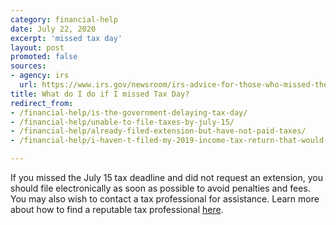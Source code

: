 ```yaml
---
category: financial-help
date: July 22, 2020
excerpt: 'missed tax day'
layout: post
promoted: false
sources:
- agency: irs
  url: https://www.irs.gov/newsroom/irs-advice-for-those-who-missed-the-july-15-deadline-file-now-to-avoid-bigger-bill
title: What do I do if I missed Tax Day?
redirect_from:
- /financial-help/is-the-government-delaying-tax-day/
- /financial-help/unable-to-file-taxes-by-july-15/
- /financial-help/already-filed-extension-but-have-not-paid-taxes/
- /financial-help/i-haven-t-filed-my-2019-income-tax-return-that-would-have-been-due-on-april-15-yet-but-i-expect-to-file-it-by-july-15-what-do-i-need-to-do

---
```


If you missed the July 15 tax deadline and did not request an extension, you should file electronically as soon as possible to avoid penalties and fees. You may also wish to contact a tax professional for assistance. Learn more about how to find a reputable tax professional [here](https://www.irs.gov/tax-professionals/choosing-a-tax-professional).